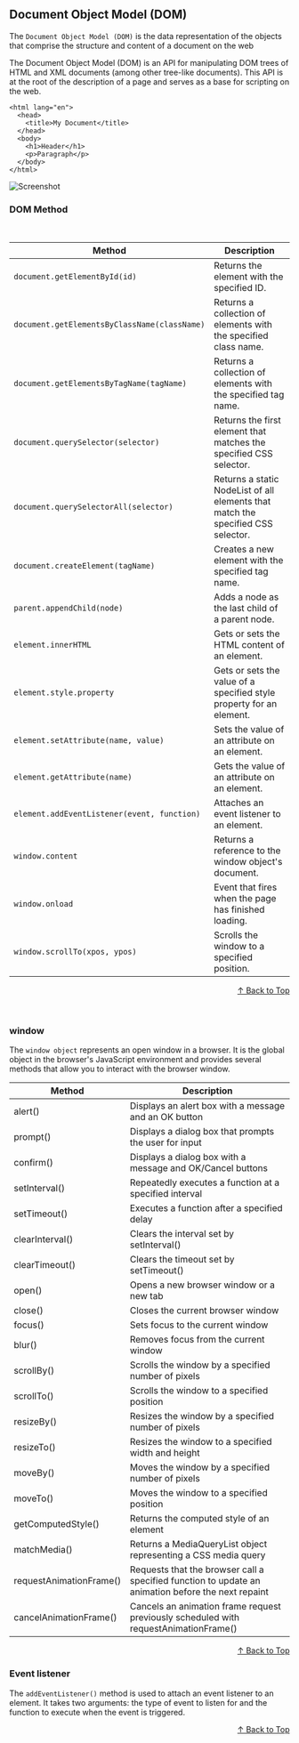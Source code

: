 <h2>Document Object Model (DOM)</h2>

The `Document Object Model (DOM)` is the data representation of the objects that comprise the structure and content of a document on the web

The Document Object Model (DOM) is an API for manipulating DOM trees of HTML and XML documents (among other tree-like documents). This API is at the root of the description of a page and serves as a base for scripting on the web.

```
<html lang="en">
  <head>
    <title>My Document</title>
  </head>
  <body>
    <h1>Header</h1>
    <p>Paragraph</p>
  </body>
</html>
```
![Screenshot](https://developer.mozilla.org/en-US/docs/Web/API/Document_object_model/Using_the_Document_Object_Model/using_the_w3c_dom_level_1_core-doctree.jpg)

<h3>DOM Method</h3>
<br />

| Method | Description |
|--------|-------------|
| `document.getElementById(id)` | Returns the element with the specified ID. |
| `document.getElementsByClassName(className)` | Returns a collection of elements with the specified class name. |
| `document.getElementsByTagName(tagName)` | Returns a collection of elements with the specified tag name. |
| `document.querySelector(selector)` | Returns the first element that matches the specified CSS selector. |
| `document.querySelectorAll(selector)` | Returns a static NodeList of all elements that match the specified CSS selector. |
| `document.createElement(tagName)` | Creates a new element with the specified tag name. |
| `parent.appendChild(node)` | Adds a node as the last child of a parent node. |
| `element.innerHTML` | Gets or sets the HTML content of an element. |
| `element.style.property` | Gets or sets the value of a specified style property for an element. |
| `element.setAttribute(name, value)` | Sets the value of an attribute on an element. |
| `element.getAttribute(name)` | Gets the value of an attribute on an element. |
| `element.addEventListener(event, function)` | Attaches an event listener to an element. |
| `window.content` | Returns a reference to the window object's document. |
| `window.onload` | Event that fires when the page has finished loading. |
| `window.scrollTo(xpos, ypos)` | Scrolls the window to a specified position. |

<p align='right'><a href="#top">&#8593; Back to Top</a></p>

<br />

<h3>window</h3>

The `window object` represents an open window in a browser. It is the global object in the browser's JavaScript environment and provides several methods that allow you to interact with the browser window.

|Method         	| Description | 
|-------------------|-------------|
| alert()	        | Displays an alert box with a message and an OK button |
| prompt()	        | Displays a dialog box that prompts the user for input |
| confirm()	        | Displays a dialog box with a message and OK/Cancel buttons |
| setInterval()	    | Repeatedly executes a function at a specified interval |
| setTimeout()	    | Executes a function after a specified delay |
| clearInterval()	    | Clears the interval set by setInterval() |
| clearTimeout()	    | Clears the timeout set by setTimeout() |
| open()	            | Opens a new browser window or a new tab |
| close()	            | Closes the current browser window |
| focus()	            | Sets focus to the current window |
| blur()	            | Removes focus from the current window |
| scrollBy()	        | Scrolls the window by a specified number of pixels |
| scrollTo()	        | Scrolls the window to a specified position |
| resizeBy()	        | Resizes the window by a specified number of pixels |
| resizeTo()      	| Resizes the window to a specified width and height |
| moveBy()	        | Moves the window by a specified number of pixels |
| moveTo()	        | Moves the window to a specified position |
| getComputedStyle()	| Returns the computed style of an element |
| matchMedia()	    | Returns a MediaQueryList object representing a CSS media query |
| requestAnimationFrame()	| Requests that the browser call a specified function to update an animation before the next repaint |
| cancelAnimationFrame()	| Cancels an animation frame request previously scheduled with requestAnimationFrame() |


<p align='right'><a href="#top">&#8593; Back to Top</a></p>

<h3>Event listener</h3>

The `addEventListener()` method is used to attach an event listener to an element. It takes two arguments: the type of event to listen for and the function to execute when the event is triggered.

<p align='right'><a href="#top">&#8593; Back to Top</a></p>
